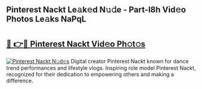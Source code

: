## Pinterest Nackt Le𝚊k𝚎d N𝚞𝚍e - Part-l8h Vid𝚎o Photos Le𝚊ks NaPqL

# <h2><a href="http://fbaru5.evod.top/?m=Pinterest+Nackt">🔗 👉🔴 Pinterest Nackt Vid𝚎o Ph𝚘t𝚘s</a></h2>

[![Pinterest Nackt N𝚞d𝚎s](https://i.imgur.com/8V9OHl7.gif)](http://fbaru5.evod.top/?m=Pinterest+Nackt)
Digital creator Pinterest Nackt known for dance trend performances and lifestyle vlogs. Inspiring role model Pinterest Nackt, recognized for their dedication to empowering others and making a difference. 
